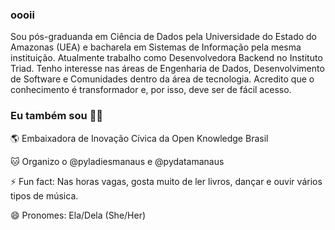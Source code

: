 ### oooii 

Sou pós-graduanda em Ciência de Dados pela Universidade do Estado do Amazonas (UEA) e bacharela em Sistemas de Informação pela mesma instituição. Atualmente trabalho como Desenvolvedora Backend no Instituto Triad. Tenho interesse nas áreas de Engenharia de Dados, Desenvolvimento de Software e Comunidades dentro da área de tecnologia. Acredito que o conhecimento é transformador e, por isso, deve ser de fácil acesso. 

### Eu também sou :woman_technologist:	

:earth_americas: Embaixadora de Inovação Cívica da Open Knowledge Brasil

:cat: Organizo o @pyladiesmanaus e @pydatamanaus

⚡ Fun fact: Nas horas vagas, gosta muito de ler livros, dançar e ouvir vários tipos de música.

😄 Pronomes: Ela/Dela (She/Her)

<!--
**julianyraiol/julianyraiol** is a ✨ _special_ ✨ repository because its `README.md` (this file) appears on your GitHub profile.

Here are some ideas to get you started:

- 🔭 I’m currently working on ...
- 🌱 I’m currently learning ...
- 👯 I’m looking to collaborate on ...
- 🤔 I’m looking for help with ...
- 💬 Ask me about ...
- 📫 How to reach me: ...
- 😄 Pronouns: ...
- ⚡ Fun fact: ...
-->
